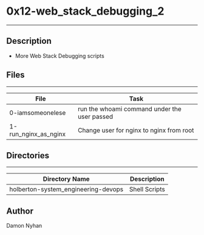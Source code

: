 # 0x12-web_stack_debugging_2
---
## Description
* More Web Stack Debugging scripts
## Files
---
File|Task
---|---
0-iamsomeonelese | run the whoami command under the user passed
1-run_nginx_as_nginx | Change user for nginx to nginx from root
## Directories
---
Directory Name | Description
---|---
holberton-system_engineering-devops | Shell Scripts
## Author
Damon Nyhan
